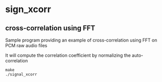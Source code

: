 # sign_xcorr

## cross-correlation using FFT
Sample program providing an example of cross-correlation using FFT on PCM raw audio files

It will compute the correlation coefficient by normalizing the auto-correlation

```
make
./signal_xcorr
```



